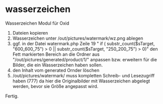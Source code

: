 wasserzeichen
=============

Wasserzeichen Modul für Oxid

1. Dateien kopieren
2. Wasserzeichen unter /out/pictures/watermark/wz.png ablegen
3. ggf. in der Datei watermark.php Zeile 19
" if ( substr_count($sTarget, "600_600_75") > 0 || substr_count($sTarget, "250_200_75") > 0)"
den Fett markierten Bereich an die Ordner aus "/out/pictures/generated/product/1/" anpassen bzw. erweitern für die Bilder, die ein Wasserzeichen haben sollen.
4. den Inhalt vom generated Ornder löschen
5. /out/pictures/watermark/ muss kompletten Schreib- und Lesezugriff haben (777) da hier die Originalbilder mit Wasserzeichen abgelegt werden, bevor sie Größe angepasst wird.

Fertig.
